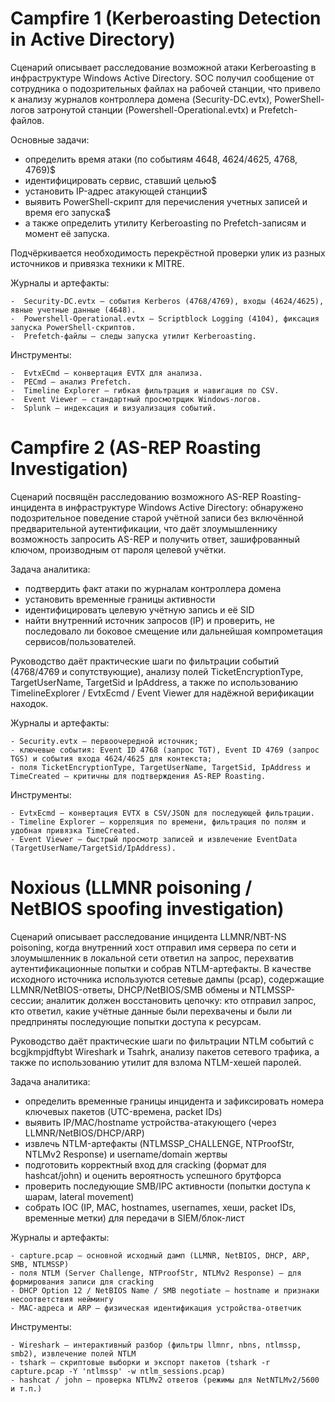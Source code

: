 # Campfire 1 (Kerberoasting Detection in Active Directory)

Сценарий описывает расследование возможной атаки Kerberoasting в инфраструктуре Windows Active Directory. SOC получил сообщение от сотрудника о подозрительных файлах на рабочей станции, что привело к анализу журналов контроллера домена (Security-DC.evtx), PowerShell-логов затронутой станции (Powershell-Operational.evtx) и Prefetch-файлов.

Основные задачи:
  -  определить время атаки (по событиям 4648, 4624/4625, 4768, 4769)$
  -  идентифицировать сервис, ставший целью$
  -  установить IP-адрес атакующей станции$
  -  выявить PowerShell-скрипт для перечисления учетных записей и время его запуска$
  -  а также определить утилиту Kerberoasting по Prefetch-записям и момент её запуска.

Подчёркивается необходимость перекрёстной проверки улик из разных источников и привязка техники к MITRE.

Журналы и артефакты:

    -  Security-DC.evtx — события Kerberos (4768/4769), входы (4624/4625), явные учетные данные (4648).
    -  Powershell-Operational.evtx — Scriptblock Logging (4104), фиксация запуска PowerShell-скриптов.
    -  Prefetch-файлы — следы запуска утилит Kerberoasting.

Инструменты:

    -  EvtxECmd — конвертация EVTX для анализа.
    -  PECmd — анализ Prefetch.
    -  Timeline Explorer — гибкая фильтрация и навигация по CSV.
    -  Event Viewer — стандартный просмотрщик Windows-логов.
    -  Splunk — индексация и визуализация событий.

# Campfire 2 (AS-REP Roasting Investigation)

Сценарий посвящён расследованию возможного AS-REP Roasting-инцидента в инфраструктуре Windows Active Directory: обнаружено подозрительное поведение старой учётной записи без включённой предварительной аутентификации, что даёт злоумышленнику возможность запросить AS-REP и получить ответ, зашифрованный ключом, производным от пароля целевой учётки.

Задача аналитика:
  - подтвердить факт атаки по журналам контроллера домена
  - установить временные границы активности
  - идентифицировать целевую учётную запись и её SID
  - найти внутренний источник запросов (IP) и проверить, не последовало ли боковое смещение или дальнейшая компрометация сервисов/пользователей.

Руководство даёт практические шаги по фильтрации событий (4768/4769 и сопутствующие), анализу полей TicketEncryptionType, TargetUserName, TargetSid и IpAddress, а также по использованию TimelineExplorer / EvtxEcmd / Event Viewer для надёжной верификации находок. 

Журналы и артефакты:

    - Security.evtx — первоочередной источник;
    - ключевые события: Event ID 4768 (запрос TGT), Event ID 4769 (запрос TGS) и события входа 4624/4625 для контекста;
    - поля TicketEncryptionType, TargetUserName, TargetSid, IpAddress и TimeCreated — критичны для подтверждения AS-REP Roasting. 

Инструменты:

    - EvtxEcmd — конвертация EVTX в CSV/JSON для последующей фильтрации.
    - Timeline Explorer — корреляция по времени, фильтрация по полям и удобная привязка TimeCreated.
    - Event Viewer — быстрый просмотр записей и извлечение EventData (TargetUserName/TargetSid/IpAddress).

# Noxious (LLMNR poisoning / NetBIOS spoofing investigation)

Сценарий описывает расследование инцидента LLMNR/NBT-NS poisoning, когда внутренний хост отправил имя сервера по сети и злоумышленник в локальной сети ответил на запрос, перехватив аутентификационные попытки и собрав NTLM-артефакты. В качестве исходного источника используются сетевые дампы (pcap), содержащие LLMNR/NetBIOS-ответы, DHCP/NetBIOS/SMB обмены и NTLMSSP-сессии; аналитик должен восстановить цепочку: кто отправил запрос, кто ответил, какие учётные данные были перехвачены и были ли предприняты последующие попытки доступа к ресурсам.

Руководство даёт практические шаги по фильтрации NTLM событий c bcgjkmpjdftybt  Wireshark и Tsahrk, анализу пакетов сетевого трафика, а также по использованию утилит для взлома NTLM-хешей паролей.

Задача аналитика:
  - определить временные границы инцидента и зафиксировать номера ключевых пакетов (UTC-времена, packet IDs)
  - выявить IP/MAC/hostname устройства-атакующего (через LLMNR/NetBIOS/DHCP/ARP)
  - извлечь NTLM-артефакты (NTLMSSP_CHALLENGE, NTProofStr, NTLMv2 Response) и username/domain жертвы
  - подготовить корректный вход для cracking (формат для hashcat/john) и оценить вероятность успешного брутфорса
  - проверить последующие SMB/IPC активности (попытки доступа к шарам, lateral movement)
  - собрать IOC (IP, MAC, hostnames, usernames, хеши, packet IDs, временные метки) для передачи в SIEM/блок-лист

Журналы и артефакты:

    - capture.pcap — основной исходный дамп (LLMNR, NetBIOS, DHCP, ARP, SMB, NTLMSSP)
    - поля NTLM (Server Challenge, NTProofStr, NTLMv2 Response) — для формирования записи для cracking
    - DHCP Option 12 / NetBIOS Name / SMB negotiate — hostname и признаки несоответствия неймингу
    - MAC-адреса и ARP — физическая идентификация устройства-ответчик

Инструменты:

    - Wireshark — интерактивный разбор (фильтры llmnr, nbns, ntlmssp, smb2), извлечение полей NTLM
    - tshark — скриптовые выборки и экспорт пакетов (tshark -r capture.pcap -Y 'ntlmssp' -w ntlm_sessions.pcap)
    - hashcat / john — проверка NTLMv2 ответов (режимы для NetNTLMv2/5600 и т.п.)
